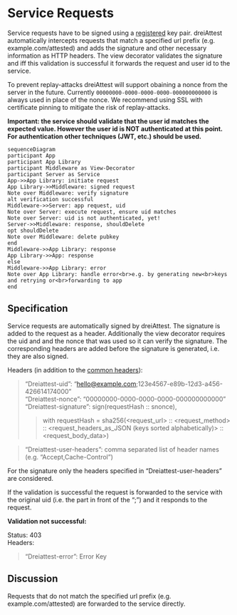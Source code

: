 # Service Requests

Service requests have to be signed using a [registered](key_registration.md) key pair. dreiAttest automatically intercepts requests that match a specified url prefix (e.g. example.com/attested) and adds the signature and other necessary information as HTTP headers. The view decorator validates the signature and iff this validation is successful it forwards the request and user id to the service.

To prevent replay-attacks dreiAttest will support obaining a nonce from the server in the future. Currently `00000000-0000-0000-0000-000000000000` is always used in place of the nonce. We recommend using SSL with certificate pinning to mitigate the risk of replay-attacks.

**Important: the service should validate that the user id matches the expected value. However the user id is NOT authenticated at this point. For authentication other techniques (JWT, etc.) should be used.**

```{mermaid}
sequenceDiagram
participant App
participant App Library
participant Middleware as View-Decorator
participant Server as Service
App->>App Library: initiate request
App Library->>Middleware: signed request
Note over Middleware: verify signature
alt verification successful
Middleware->>Server: app request, uid
Note over Server: execute request, ensure uid matches
Note over Server: uid is not authenticated, yet!
Server->>Middleware: response, shouldDelete
opt shouldDelete
Note over Middleware: delete pubkey
end
Middleware->>App Library: response
App Library->>App: response
else
Middleware->>App Library: error
Note over App Library: handle error<br>e.g. by generating new<br>keys and retrying or<br>forwarding to app
end
```

## Specification
Service requests are automatically signed by dreiAttest. The signature is added to the request as a header. Additionally the view decorator requires the uid and and the nonce that was used so it can verify the signature. The corresponding headers are added before the signature is generated, i.e. they are also signed.

Headers (in addition to the [common headers](common_headers.md)):
> “Dreiattest-uid”: “hello@example.com;123e4567-e89b-12d3-a456-426614174000”  
> “Dreiattest-nonce”: “00000000-0000-0000-0000-000000000000”  
> “Dreiattest-signature”: sign(requestHash :: snonce),  
>> with requestHash = sha256(<request_url> :: <request_method> :: <request_headers_as_JSON (keys sorted alphabetically)> :: <request_body_data>)  

> “Dreiattest-user-headers”: comma separated list of header names (e.g. “Accept,Cache-Control”)

For the signature only the headers specified in “Dreiattest-user-headers” are considered.

If the validation is successful the request is forwarded to the service with the original uid (i.e. the part in front of the “;”) and it responds to the request.

**Validation not successful:**

Status: 403  
Headers:
> “Dreiattest-error”: Error Key

## Discussion
Requests that do not match the specified url prefix (e.g. example.com/attested) are forwarded to the service directly.
